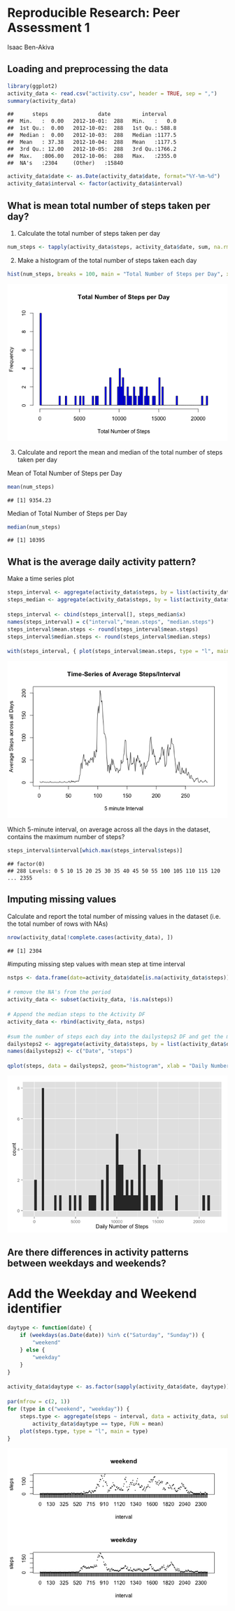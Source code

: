 # Reproducible Research: Peer Assessment 1
Isaac Ben-Akiva  


## Loading and preprocessing the data


```r
library(ggplot2)
activity_data <- read.csv("activity.csv", header = TRUE, sep = ",")
summary(activity_data)
```

```
##      steps                date          interval     
##  Min.   :  0.00   2012-10-01:  288   Min.   :   0.0  
##  1st Qu.:  0.00   2012-10-02:  288   1st Qu.: 588.8  
##  Median :  0.00   2012-10-03:  288   Median :1177.5  
##  Mean   : 37.38   2012-10-04:  288   Mean   :1177.5  
##  3rd Qu.: 12.00   2012-10-05:  288   3rd Qu.:1766.2  
##  Max.   :806.00   2012-10-06:  288   Max.   :2355.0  
##  NA's   :2304     (Other)   :15840
```

```r
activity_data$date <- as.Date(activity_data$date, format="%Y-%m-%d")
activity_data$interval <- factor(activity_data$interval)
```

## What is mean total number of steps taken per day?

1. Calculate the total number of steps taken per day

```r
num_steps <- tapply(activity_data$steps, activity_data$date, sum, na.rm = TRUE)
```

2. Make a histogram of the total number of steps taken each day

```r
hist(num_steps, breaks = 100, main = "Total Number of Steps per Day", xlab = 'Total Number of Steps', col = 'blue')
```

![](PA1_template_files/figure-html/unnamed-chunk-3-1.png) 

3. Calculate and report the mean and median of the total number of steps taken per day

Mean of Total Number of Steps per Day


```r
mean(num_steps)
```

```
## [1] 9354.23
```

Median of Total Number of Steps per Day


```r
median(num_steps)
```

```
## [1] 10395
```


## What is the average daily activity pattern?

Make a time series plot


```r
steps_interval <- aggregate(activity_data$steps, by = list(activity_data$interval), mean, na.rm=TRUE)
steps_median <- aggregate(activity_data$steps, by = list(activity_data$interval), median, na.rm=TRUE)

steps_interval <- cbind(steps_interval[], steps_median$x)
names(steps_interval) = c("interval","mean.steps", "median.steps")
steps_interval$mean.steps <- round(steps_interval$mean.steps)
steps_interval$median.steps <- round(steps_interval$median.steps)

with(steps_interval, { plot(steps_interval$mean.steps, type = "l", main="Time-Series of Average Steps/Interval", xlab="5 minute Interval", ylab="Average Steps across all Days")})
```

![](PA1_template_files/figure-html/unnamed-chunk-6-1.png) 

Which 5-minute interval, on average across all the days in the dataset, contains the maximum number of steps?

```r
steps_interval$interval[which.max(steps_interval$steps)]
```

```
## factor(0)
## 288 Levels: 0 5 10 15 20 25 30 35 40 45 50 55 100 105 110 115 120 ... 2355
```

## Imputing missing values

Calculate and report the total number of missing values in the dataset (i.e. the total number of rows with NAs)


```r
nrow(activity_data[!complete.cases(activity_data), ])
```

```
## [1] 2304
```

#imputing missing step values with mean step at time interval

```r
nstps <- data.frame(date=activity_data$date[is.na(activity_data$steps)], interval = activity_data$interval[is.na(activity_data$steps)], steps=steps_interval[match(steps_interval$interval, activity_data$interval[is.na(activity_data$steps)]),3])

# remove the NA's from the period
activity_data <- subset(activity_data, !is.na(steps))

# Append the median steps to the Activity DF
activity_data <- rbind(activity_data, nstps)

#sum the number of steps each day into the dailysteps2 DF and get the mean and median 
dailysteps2 <- aggregate(activity_data$steps, by = list(activity_data$date), sum, na.rm=TRUE)
names(dailysteps2) <- c("Date", "steps")

qplot(steps, data = dailysteps2, geom="histogram", xlab = "Daily Number of Steps", binwidth = 300)
```

![](PA1_template_files/figure-html/unnamed-chunk-9-1.png) 

## Are there differences in activity patterns between weekdays and weekends?

# Add the Weekday and Weekend identifier


```r
daytype <- function(date) {
    if (weekdays(as.Date(date)) %in% c("Saturday", "Sunday")) {
        "weekend"
    } else {
        "weekday"
    }
}

activity_data$daytype <- as.factor(sapply(activity_data$date, daytype))

par(mfrow = c(2, 1))
for (type in c("weekend", "weekday")) {
    steps.type <- aggregate(steps ~ interval, data = activity_data, subset = 
        activity_data$daytype == type, FUN = mean)
    plot(steps.type, type = "l", main = type)
}
```

![](PA1_template_files/figure-html/unnamed-chunk-10-1.png) 
